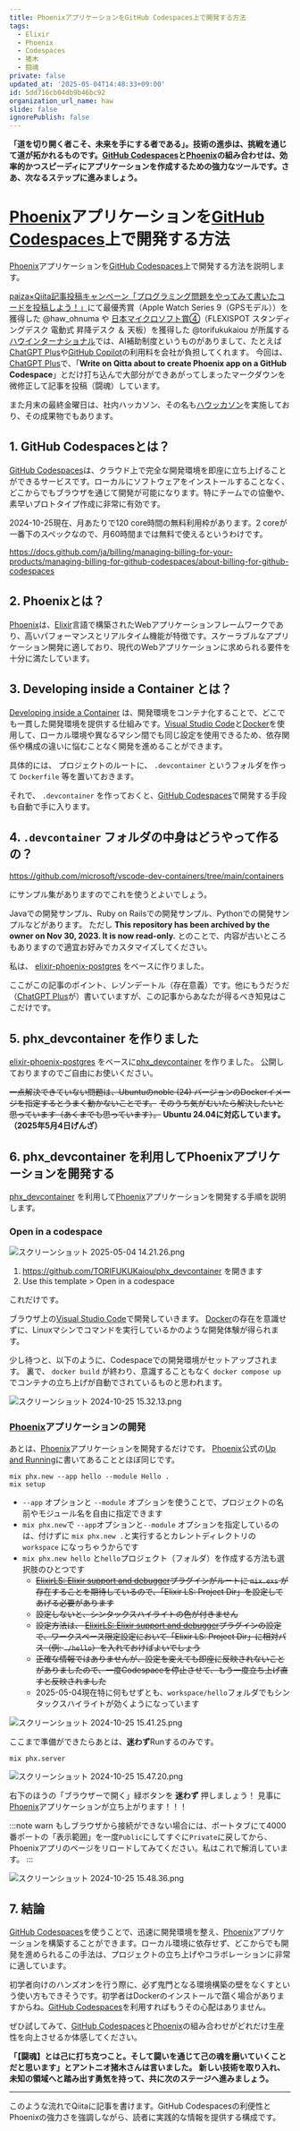 ```yaml
---
title: PhoenixアプリケーションをGitHub Codespaces上で開発する方法
tags:
  - Elixir
  - Phoenix
  - Codespaces
  - 猪木
  - 闘魂
private: false
updated_at: '2025-05-04T14:48:33+09:00'
id: 5dd716cb04db9b46bc92
organization_url_name: haw
slide: false
ignorePublish: false
---
```

**「道を切り開く者こそ、未来を手にする者である」。技術の進歩は、挑戦を通じて道が拓かれるものです。[GitHub Codespaces](https://github.co.jp/features/codespaces)と[Phoenix](https://www.phoenixframework.org/)の組み合わせは、効率的かつスピーディにアプリケーションを作成するための強力なツールです。さあ、次なるステップに進みましょう。**

# [Phoenix](https://www.phoenixframework.org/)アプリケーションを[GitHub Codespaces](https://github.co.jp/features/codespaces)上で開発する方法

[Phoenix](https://www.phoenixframework.org/)アプリケーションを[GitHub Codespaces](https://github.co.jp/features/codespaces)上で開発する方法を説明します。

[paiza×Qiita記事投稿キャンペーン「プログラミング問題をやってみて書いたコードを投稿しよう！」](https://qiita.com/official-events/9ab96aa95d62fe3cbdd7)にて最優秀賞（Apple Watch Series 9（GPSモデル））を獲得した @haw_ohnuma や [日本マイクロソフト賞④](https://qiita.com/chomado/items/7d1f757f18c5b442fadd?utm_campaign=email&utm_content=link&utm_medium=email&utm_source=public_mention#%E3%83%9E%E3%82%A4%E3%82%AF%E3%83%AD%E3%82%BD%E3%83%95%E3%83%88%E8%B3%9E-%E3%82%AF%E3%83%A9%E3%82%A6%E3%83%89%E3%83%8D%E3%82%A4%E3%83%86%E3%82%A3%E3%83%96%E3%81%AE-aspnet-core-%E3%83%9E%E3%82%A4%E3%82%AF%E3%83%AD%E3%82%B5%E3%83%BC%E3%83%93%E3%82%B9%E3%82%92%E4%BD%9C%E6%88%90%E3%81%97%E3%81%A6%E3%83%87%E3%83%97%E3%83%AD%E3%82%A4%E3%81%99%E3%82%8B-%E3%82%92%E3%82%84%E3%81%A3%E3%81%A6%E3%81%BF%E3%82%8B-torifukukaiou-%E3%81%95%E3%82%93)（FLEXISPOT スタンディングデスク 電動式 昇降デスク ＆ 天板）を獲得した @torifukukaiou が所属する[ハウインターナショナル](https://www.haw.co.jp/)では、AI補助制度というものがありまして、たとえば[ChatGPT Plus](https://openai.com/index/chatgpt-plus/)や[GitHub Copilot](https://github.com/features/copilot)の利用料を会社が負担してくれます。
今回は、[ChatGPT Plus](https://openai.com/index/chatgpt-plus/)で、「**Write on Qitta about to create Phoenix app on a GitHub Codespace**」とだけ打ち込んで大部分ができあがってしまったマークダウンを微修正して記事を投稿（闘魂）しています。

また月末の最終金曜日は、社内ハッカソン、その名も[ハウッカソン](https://www.haw.co.jp/office/hawckathon/)を実施しており、その成果物でもあります。

## 1. GitHub Codespacesとは？

[GitHub Codespaces](https://github.co.jp/features/codespaces)は、クラウド上で完全な開発環境を即座に立ち上げることができるサービスです。ローカルにソフトウェアをインストールすることなく、どこからでもブラウザを通じて開発が可能になります。特にチームでの協働や、素早いプロトタイプ作成に非常に有効です。

2024-10-25現在、月あたりで120 core時間の無料利用枠があります。2 coreが一番下のスペックなので、月60時間までは無料で使えるというわけです。

https://docs.github.com/ja/billing/managing-billing-for-your-products/managing-billing-for-github-codespaces/about-billing-for-github-codespaces

## 2. Phoenixとは？

[Phoenix](https://www.phoenixframework.org/)は、[Elixir](https://elixir-lang.org/)言語で構築されたWebアプリケーションフレームワークであり、高いパフォーマンスとリアルタイム機能が特徴です。スケーラブルなアプリケーション開発に適しており、現代のWebアプリケーションに求められる要件を十分に満たしています。

## 3. Developing inside a Container とは？

[Developing inside a Container](https://code.visualstudio.com/docs/devcontainers/containers) は、開発環境をコンテナ化することで、どこでも一貫した開発環境を提供する仕組みです。[Visual Studio Code](https://code.visualstudio.com/)と[Docker](https://www.docker.com/ja-jp/)を使用して、ローカル環境や異なるマシン間でも同じ設定を使用できるため、依存関係や構成の違いに悩むことなく開発を進めることができます。

具体的には、 プロジェクトのルートに、 `.devcontainer` というフォルダを作って `Dockerfile` 等を置いておきます。

それで、  `.devcontainer` を作っておくと、[GitHub Codespaces](https://github.co.jp/features/codespaces)で開発する手段も自動で手に入ります。

## 4. `.devcontainer` フォルダの中身はどうやって作るの？

https://github.com/microsoft/vscode-dev-containers/tree/main/containers

にサンプル集がありますのでこれを使うとよいでしょう。

Javaでの開発サンプル、Ruby on Railsでの開発サンプル、Pythonでの開発サンプルなどがあります。
ただし **This repository has been archived by the owner on Nov 30, 2023. It is now read-only.** とのことで、内容が古いところもありますので適宜お好みでカスタマイズしてください。

私は、 [elixir-phoenix-postgres](https://github.com/microsoft/vscode-dev-containers/tree/main/containers/elixir-phoenix-postgres) をベースに作りました。

ここがこの記事のポイント、レゾンデートル（存在意義）です。他にもうだうだ（[ChatGPT Plus](https://openai.com/index/chatgpt-plus/)が）書いていますが、この記事からあなたが得るべき知見はここだけです。

## 5. phx_devcontainer を作りました

[elixir-phoenix-postgres](https://github.com/microsoft/vscode-dev-containers/tree/main/containers/elixir-phoenix-postgres) をベースに[phx_devcontainer](https://github.com/TORIFUKUKaiou/phx_devcontainer) を作りました。
公開しておりますのでご自由にお使いください。

~~一点解決できていない問題は、Ubuntuのnoble (24) バージョンのDockerイメージを指定するとうまく動かないことです。~~
~~そのうち気がむいたら解決したいと思っています（あくまでも思っています）。~~
**Ubuntu 24.04に対応しています。（2025年5月4日げんざ）**

## 6. phx_devcontainer を利用してPhoenixアプリケーションを開発する

[phx_devcontainer](https://github.com/TORIFUKUKaiou/phx_devcontainer) を利用して[Phoenix](https://www.phoenixframework.org/)アプリケーションを開発する手順を説明します。


### Open in a codespace

![スクリーンショット 2025-05-04 14.21.26.png](https://qiita-image-store.s3.ap-northeast-1.amazonaws.com/0/131808/79aedae8-2e70-4011-aaf8-4c044fcb6991.png)


1. https://github.com/TORIFUKUKaiou/phx_devcontainer を開きます
1. Use this template > Open in a codespace

これだけです。

ブラウザ上の[Visual Studio Code](https://code.visualstudio.com/)で開発していきます。
[Docker](https://www.docker.com/ja-jp/)の存在を意識せずに、Linuxマシンでコマンドを実行しているかのような開発体験が得られます。


少し待つと、以下のように、Codespaceでの開発環境がセットアップされます。
裏で、 `docker build` が終わり、意識することもなく `docker compose up` でコンテナの立ち上げが自動でされているものと思われます。

![スクリーンショット 2024-10-25 15.32.13.png](https://qiita-image-store.s3.ap-northeast-1.amazonaws.com/0/131808/b120b265-6e67-b4ee-f1ea-e74a236cf816.png)


### [Phoenix](https://www.phoenixframework.org/)アプリケーションの開発

あとは、[Phoenix](https://www.phoenixframework.org/)アプリケーションを開発するだけです。
[Phoenix](https://www.phoenixframework.org/)公式の[Up and Running](https://hexdocs.pm/phoenix/up_and_running.html)に書いてあることとほぼ同じです。



```
mix phx.new --app hello --module Hello .
mix setup
```

- `--app` オプションと `--module` オプションを使うことで、プロジェクトの名前やモジュール名を自由に指定できます
- `mix phx.new`で `--app`オプションと`--module` オプションを指定しているのは、付けずに `mix phx.new .`と実行するとカレントディレクトリの `workspace` になっちゃうからです
- `mix phx.new hello` と`hello`プロジェクト（フォルダ）を作成する方法も選択肢のひとつです
    - ~~[ElixirLS: Elixir support and debugger](https://marketplace.visualstudio.com/items?itemName=JakeBecker.elixir-ls)プラグインがルートに `mix.exs` が存在することを期待しているので、「Elixir LS: Project Dir」を設定してあげる必要があります~~
    - ~~設定しないと、シンタックスハイライトの色が付きません~~
    - ~~設定方法は、 [ElixirLS: Elixir support and debugger](https://marketplace.visualstudio.com/items?itemName=JakeBecker.elixir-ls)プラグインの設定で、ワークスペース限定設定において「Elixir LS: Project Dir」に相対パス（例: `./hello`）を入れておけばよいでしょう~~
    - ~~正確な情報ではありませんが、設定を変えても即座に反映されないことがありましたので、一度Codespaceを停止させて、もう一度立ち上げ直すと反映されました~~
    - 2025-05-04現在特に何もせずとも、`workspace/hello`フォルダでもシンタックスハイライトが効くようになっています

![スクリーンショット 2024-10-25 15.41.25.png](https://qiita-image-store.s3.ap-northeast-1.amazonaws.com/0/131808/d8d010e1-d760-db44-6e47-bcdc25b9dd84.png)



ここまで準備ができたらあとは、**迷わず**Runするのみです。

```
mix phx.server
```

![スクリーンショット 2024-10-25 15.47.20.png](https://qiita-image-store.s3.ap-northeast-1.amazonaws.com/0/131808/c64ac5dd-6baa-d46a-7d69-cf92b0886a28.png)

右下のほうの「ブラウザーで開く」緑ボタンを **迷わず** 押しましょう！
見事に[Phoenix](https://www.phoenixframework.org/)アプリケーションが立ち上がります！！！

:::note warn
もしブラウザから接続ができない場合には、ポートタブにて4000番ポートの「表示範囲」を一度`Public`にしてすぐに`Private`に戻してから、Phoenixアプリのページをリロードしてみてください。私はこれで解消しています。
:::


![スクリーンショット 2024-10-25 15.48.36.png](https://qiita-image-store.s3.ap-northeast-1.amazonaws.com/0/131808/d75ea1a6-e17b-3a1e-5ff7-7072104b7a24.png)



## 7. 結論

[GitHub Codespaces](https://github.co.jp/features/codespaces)を使うことで、迅速に開発環境を整え、[Phoenix](https://www.phoenixframework.org/)アプリケーションを構築することができます。ローカル環境に依存せず、どこからでも開発を進められるこの手法は、プロジェクトの立ち上げやコラボレーションに非常に適しています。


初学者向けのハンズオンを行う際に、必ず鬼門となる環境構築の壁をなくすという使い方もできそうです。初学者はDockerのインストールで躓く場合がありますからね。[GitHub Codespaces](https://github.co.jp/features/codespaces)を利用すればもうその心配はありません。

ぜひ試してみて、[GitHub Codespaces](https://github.co.jp/features/codespaces)と[Phoenix](https://www.phoenixframework.org/)の組み合わせがどれだけ生産性を向上させるか体感してください。


**「【闘魂】とは己に打ち克つこと。そして闘いを通じて己の魂を磨いていくことだと思います」とアントニオ猪木さんは言いました。**
**新しい技術を取り入れ、未知の領域へと踏み出す勇気を持って、共に次のステージへ進みましょう。**

---

このような流れでQiitaに記事を書けます。GitHub Codespacesの利便性とPhoenixの強力さを強調しながら、読者に実践的な情報を提供する構成です。

